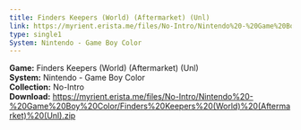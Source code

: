 ```yaml
---
title: Finders Keepers (World) (Aftermarket) (Unl)
link: https://myrient.erista.me/files/No-Intro/Nintendo%20-%20Game%20Boy%20Color/Finders%20Keepers%20(World)%20(Aftermarket)%20(Unl).zip
type: single1
System: Nintendo - Game Boy Color
---
```

<b>Game:</b> Finders Keepers (World) (Aftermarket) (Unl)<br>
<b>System:</b> Nintendo - Game Boy Color<br>
<b>Collection:</b> No-Intro<br>
<b>Download:</b> https://myrient.erista.me/files/No-Intro/Nintendo%20-%20Game%20Boy%20Color/Finders%20Keepers%20(World)%20(Aftermarket)%20(Unl).zip